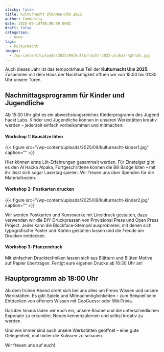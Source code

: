 ```yaml
---
sticky: false
title: Kulturnacht Ulm/Neu-Ulm 2025
author: Community
date: 2025-09-14T08:00:00.000Z
draft: false
categories:
  - news
tags:
  - kulturnacht  
images: 
  - /wp-content/uploads/2025/09/kulturnacht-2025-plakat-tphhdn.jpg
---
```


Auch dieses Jahr ist das temporärhaus Teil der **Kulturnacht Ulm 2025**. Zusammen mit dem Haus der Nachhaltigkeit öffnen wir von 15:00 bis 01:30 Uhr unsere Türen.

## Nachmittagsprogramm für Kinder und Jugendliche

Ab 15:00 Uhr gibt es ein abwechslungsreiches Kinderprogramm des Jugend hackt Labs. Kinder und Jugendliche können in unseren Werkstätten kreativ werden –  jederzeit einfach vorbeikommen und mitmachen:

#### Workshop 1: Bausätze löten

{{< figure src="/wp-content/uploads/2025/09/kulturnacht-kinder1.jpg" caption="" >}}

Hier können erste Löt-Erfahrungen gesammelt werden. Für Einsteiger gibt es den Al Hacka Alpaka, Fortgeschrittene können die Bill Badge löten – mit ihr lässt sich sogar Lasertag spielen. Wir freuen uns über Spenden für die Materialkosten.

#### Workshop 2: Postkarten drucken

{{< figure src="/wp-content/uploads/2025/09/kulturnacht-kinder2.jpg" caption="" >}}

Wir werden Postkarten und Kunstwerke mit Linoldruck gestalten, dazu verwenden wir die DIY-Druckpressen von Provisional Press und Open Press Project. Jeder kann die Blockface-Stempel ausprobieren, mit denen sich typografische Poster und Karten gestalten lassen und die Freude am Drucken entdecken.

#### Workshop 3: Pfanzendruck
Mit einfachen Drucktechniken lassen sich aus Blättern und Blüten Motive auf Papier übertragen. Fertigt eure eigenen Drucke ab 16:30 Uhr an!

## Hauptprogramm ab 18:00 Uhr

Ab dem frühen Abend dreht sich bei uns alles um Freies Wissen und unsere Werkstätten. Es gibt Spiele und Mitmachmöglichkeiten – zum Beispiel beim Entdecken von offenem Wissen mit GeoGuessr oder WikiTrivia.

Darüber hinaus laden wir euch ein, unsere Räume und die unterschiedlichen Exponate zu erkunden, Neues kennenzulernen und selbst kreativ zu werden.

Und wie immer sind auch unsere Werkstätten geöffnet – eine gute Gelegenheit, mal hinter die Kulissen zu schauen.

Wir freuen uns auf euch!